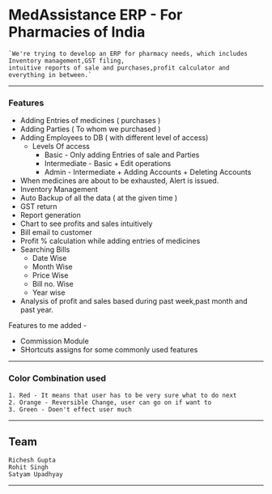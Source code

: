 # MedAssistance ERP - For Pharmacies of India
    `We're trying to develop an ERP for pharmacy needs, which includes Inventory management,GST filing,
    intuitive reports of sale and purchases,profit calculator and everything in between.`
----
### Features
- Adding Entries of medicines ( purchases )
- Adding Parties ( To whom we purchased )
- Adding Employees to DB ( with different level of access)
    - Levels Of access
        * Basic  - Only adding Entries of sale and Parties
        * Intermediate  - Basic + Edit operations 
        * Admin  - Intermediate + Adding Accounts + Deleting Accounts
- When medicines are about to be exhausted, Alert is issued.
- Inventory Management
- Auto Backup of all the data ( at the given time )
- GST return
- Report generation
- Chart to see profits and sales intuitively
- Bill email to customer
- Profit % calculation while adding entries of medicines
- Searching Bills
    * Date Wise
    * Month Wise
    * Price Wise
    * Bill no. Wise
    * Year wise
- Analysis of profit and sales based during past week,past month and past year.


Features to me added - 
- Commission Module
- SHortcuts assigns for some commonly used features

----
### Color Combination used 

    1. Red - It means that user has to be very sure what to do next
    2. Orange - Reversible Change, user can go on if want to
    3. Green - Doen't effect user much 
----

## Team
    Richesh Gupta
    Rohit Singh
    Satyam Upadhyay

----

